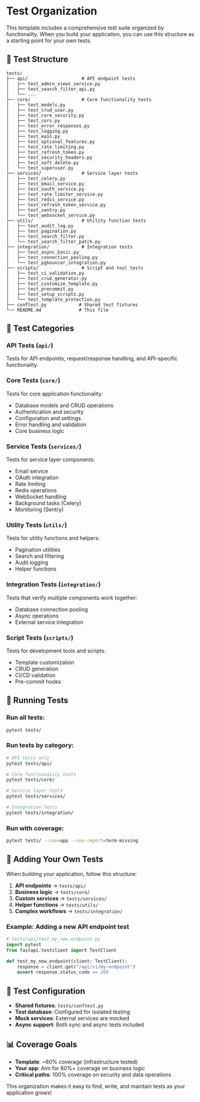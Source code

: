 # Test Organization

This template includes a comprehensive test suite organized by functionality. When you build your application, you can use this structure as a starting point for your own tests.

## 📁 Test Structure

```
tests/
├── api/                    # API endpoint tests
│   ├── test_admin_views_service.py
│   ├── test_search_filter_api.py
│   └── ...
├── core/                   # Core functionality tests
│   ├── test_models.py
│   ├── test_crud_user.py
│   ├── test_core_security.py
│   ├── test_cors.py
│   ├── test_error_responses.py
│   ├── test_logging.py
│   ├── test_main.py
│   ├── test_optional_features.py
│   ├── test_rate_limiting.py
│   ├── test_refresh_token.py
│   ├── test_security_headers.py
│   ├── test_soft_delete.py
│   └── test_superuser.py
├── services/               # Service layer tests
│   ├── test_celery.py
│   ├── test_email_service.py
│   ├── test_oauth_service.py
│   ├── test_rate_limiter_service.py
│   ├── test_redis_service.py
│   ├── test_refresh_token_service.py
│   ├── test_sentry.py
│   └── test_websocket_service.py
├── utils/                  # Utility function tests
│   ├── test_audit_log.py
│   ├── test_pagination.py
│   ├── test_search_filter.py
│   └── test_search_filter_patch.py
├── integration/            # Integration tests
│   ├── test_async_basic.py
│   ├── test_connection_pooling.py
│   └── test_pgbouncer_integration.py
├── scripts/                # Script and tool tests
│   ├── test_ci_validation.py
│   ├── test_crud_generator.py
│   ├── test_customize_template.py
│   ├── test_precommit.py
│   ├── test_setup_scripts.py
│   └── test_template_protection.py
├── conftest.py            # Shared test fixtures
└── README.md              # This file
```

## 🎯 Test Categories

### API Tests (`api/`)
Tests for API endpoints, request/response handling, and API-specific functionality.

### Core Tests (`core/`)
Tests for core application functionality:
- Database models and CRUD operations
- Authentication and security
- Configuration and settings
- Error handling and validation
- Core business logic

### Service Tests (`services/`)
Tests for service layer components:
- Email service
- OAuth integration
- Rate limiting
- Redis operations
- WebSocket handling
- Background tasks (Celery)
- Monitoring (Sentry)

### Utility Tests (`utils/`)
Tests for utility functions and helpers:
- Pagination utilities
- Search and filtering
- Audit logging
- Helper functions

### Integration Tests (`integration/`)
Tests that verify multiple components work together:
- Database connection pooling
- Async operations
- External service integration

### Script Tests (`scripts/`)
Tests for development tools and scripts:
- Template customization
- CRUD generation
- CI/CD validation
- Pre-commit hooks

## 🚀 Running Tests

### Run all tests:
```bash
pytest tests/
```

### Run tests by category:
```bash
# API tests only
pytest tests/api/

# Core functionality tests
pytest tests/core/

# Service layer tests
pytest tests/services/

# Integration tests
pytest tests/integration/
```

### Run with coverage:
```bash
pytest tests/ --cov=app --cov-report=term-missing
```

## 📝 Adding Your Own Tests

When building your application, follow this structure:

1. **API endpoints** → `tests/api/`
2. **Business logic** → `tests/core/`
3. **Custom services** → `tests/services/`
4. **Helper functions** → `tests/utils/`
5. **Complex workflows** → `tests/integration/`

### Example: Adding a new API endpoint test
```python
# tests/api/test_my_new_endpoint.py
import pytest
from fastapi.testclient import TestClient

def test_my_new_endpoint(client: TestClient):
    response = client.get("/api/v1/my-endpoint")
    assert response.status_code == 200
```

## 🔧 Test Configuration

- **Shared fixtures**: `tests/conftest.py`
- **Test database**: Configured for isolated testing
- **Mock services**: External services are mocked
- **Async support**: Both sync and async tests included

## 📊 Coverage Goals

- **Template**: ~60% coverage (infrastructure tested)
- **Your app**: Aim for 80%+ coverage on business logic
- **Critical paths**: 100% coverage on security and data operations

This organization makes it easy to find, write, and maintain tests as your application grows!
